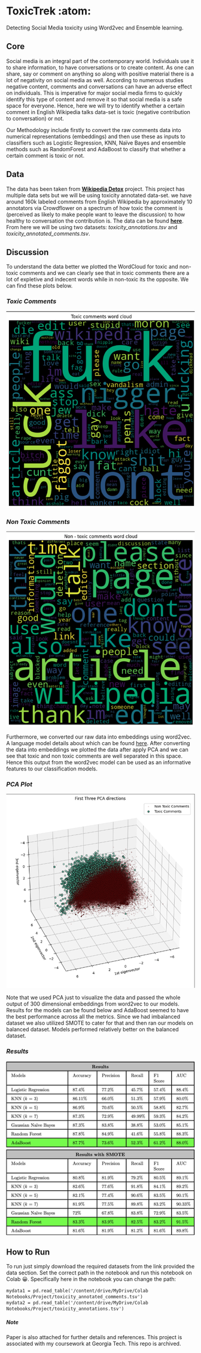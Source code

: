 # ToxicTrek :atom:
Detecting Social Media toxicity using Word2vec and Ensemble learning.

## Core  
Social media is an integral part of the contemporary world. Individuals use it to share information, to have conversations or to create content. As one can share, say or comment on anything so along with positive material there is a lot of negativity on social media as well. According to numerous studies negative content, comments and conversations can have an adverse effect on individuals. This is imperative for major social media firms to quickly identify this type of content and remove it so that social media is a safe space for everyone. Hence, here we will try to identify whether a certain comment in English Wikipedia talks data-set is toxic (negative contribution to conversation) or not.

Our Methodology include firstly to convert the raw comments data into numerical representations (embeddings) and then use these as inputs to classifiers such as Logistic Regression, KNN, Naïve Bayes and ensemble methods such as RandomForest and AdaBoost to classify that whether a certain comment is toxic or not. 

## Data

The data has been taken from [**Wikipedia Detox**](https://meta.wikimedia.org/wiki/Research:Detox) project. This project has multiple data sets but we will be using toxicity annotated data-set. we have around 160k labeled comments from English Wikipedia by approximately 10 annotators via Crowdflower on a spectrum of how toxic the comment is (perceived as likely to make people want to leave the discussion) to how healthy to conversation the contribution is. The data can be found [**here**](https://figshare.com/articles/dataset/Wikipedia_Talk_Labels_Toxicity/4563973). From here we will be using two datasets: *toxicity\_annotations.tsv* and *toxicity\_annotated\_comments.tsv*.

## Discussion 

To understand the data better we plotted the WordCloud for toxic and non-toxic comments and we can clearly see that in toxic comments there are a lot of expletive and indecent words while in non-toxic its the opposite. We can find these plots below. 

### _Toxic Comments_
![Toxic Comments](/Misc/toxic_comments.png)

### _Non Toxic Comments_

![Non Toxic Comments](/Misc/non_toxic_comments.png)

Furthermore, we converted our raw data into embeddings using word2vec. A language model details about which can be found [here](https://jalammar.github.io/illustrated-word2vec/). After converting the data into embeddings we plotted the data after apply PCA and we can see that toxic and non toxic comments are well separated in this space. Hence this output from the word2vec model can be used as an informative features to our classification models. 

### _PCA Plot_

![PCA](/Misc/pca_plot.png)

Note that we used PCA just to visualize the data and passed the whole output of 300 dimensional embeddings from word2vec to our models. Results for the models can be found below and AdaBoost seemed to have the best performance across all the metrics. Since we had imbalanced dataset we also utilized SMOTE to cater for that and then ran our models on balanced dataset. Models performed relatively better on the balanced dataset.

### _Results_
![results](/Misc/tt_results.png)

## How to Run

To run just simply download the required datasets from the link provided the data section. Set the correct path in the notebook and run this notebook on Colab :grinning:.
Specifically here in the notebook you can change the path: 
```
mydata1 = pd.read_table('/content/drive/MyDrive/Colab Notebooks/Project/toxicity_annotated_comments.tsv')
mydata2 = pd.read_table('/content/drive/MyDrive/Colab Notebooks/Project/toxicity_annotations.tsv')
```
##### Note
Paper is also attached for further details and references. This project is associated with my coursework at Georgia Tech. 
This repo is archived. 
